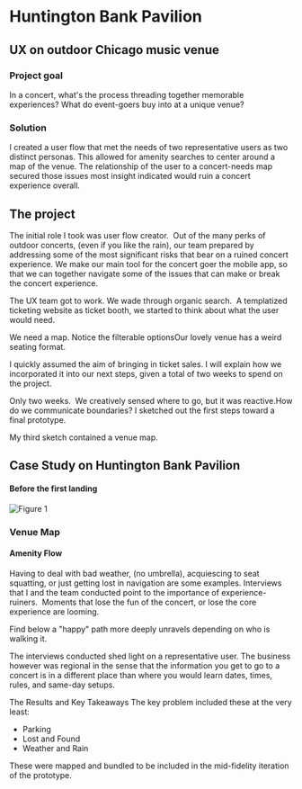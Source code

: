 # Huntington Bank Pavilion

## UX on outdoor Chicago music venue
### Project goal
In a concert, what's the process threading together memorable experiences?  What do event-goers buy into at a unique venue?

### Solution

I created a user flow that met the needs of two representative users as two distinct personas. This allowed for amenity searches to center around a map of the venue. The relationship of the user to a concert-needs map secured those issues most insight indicated would ruin a concert experience overall.

## The project

The initial role I took was user flow creator.  Out of the many perks of outdoor concerts, (even if you like the rain), our team prepared by addressing some of the most significant risks that bear on a ruined concert experience. We make our main tool for the concert goer the mobile app, so that we can together navigate some of the issues that can make or break the concert experience.

The UX team got to work. We wade through organic search.  A templatized ticketing website as ticket booth, we started to think about what the user would need.

We need a map. ‍Notice the filterable optionsOur lovely venue has a weird seating format.

I quickly assumed the aim of bringing in ticket sales. I will explain how we incorporated it into our next steps, given a total of two weeks to spend on the project.

Only two weeks.  We creatively sensed where to go, but it was reactive.How do we communicate boundaries? I sketched out the first steps toward a final prototype.

My third sketch contained a venue map.

## Case Study on Huntington Bank Pavilion

#### Before the first landing
![Figure 1](https://cdn.rawgit.com/renepacchaux/huntington-bank-pavilion/assets/Figure%201%20-%20Originating%20Search.svg)

### Venue Map
#### Amenity Flow

Having to deal with bad weather, (no umbrella), acquiescing to seat squatting, or just getting lost in navigation are some examples. Interviews that I and the team conducted point to the importance of experience-ruiners.  Moments that lose the fun of the concert, or lose the core experience are looming.  

Find below a "happy" path more deeply unravels depending on who is walking it.

The interviews conducted shed light on a representative user. The business however was regional in the sense that the information you get to go to a concert is in a different place than where you would learn dates, times, rules, and same-day setups.

The Results and Key Takeaways
The key problem included these at the very least:
- Parking
- Lost and Found
- Weather and Rain

These were mapped and bundled to be included in the mid-fidelity iteration of the prototype.‍
